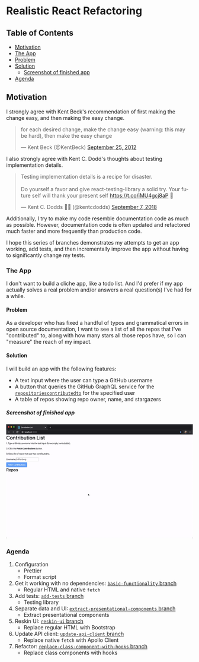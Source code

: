 # Realistic React Refactoring

## Table of Contents

- [Motivation](#motivation)
- [The App](#the-app)
- [Problem](#problem)
- [Solution](#solution)
  * [Screenshot of finished app](#screenshot-of-finished-app)
- [Agenda](agenda)


## Motivation

I strongly agree with Kent Beck's recommendation of first making the change easy, and then making the easy change.

<blockquote class="twitter-tweet"><p lang="en" dir="ltr">for each desired change, make the change easy (warning: this may be hard), then make the easy change</p>&mdash; Kent Beck (@KentBeck) <a href="https://twitter.com/KentBeck/status/250733358307500032?ref_src=twsrc%5Etfw">September 25, 2012</a></blockquote>

I also strongly agree with Kent C. Dodd's thoughts about testing implementation details.

<blockquote class="twitter-tweet"><p lang="en" dir="ltr">Testing implementation details is a recipe for disaster.<br><br>Do yourself a favor and give react-testing-library a solid try. Your future self will thank your present self <a href="https://t.co/iMU4gcj8aP">https://t.co/iMU4gcj8aP</a> 🐐</p>&mdash; Kent C. Dodds 🧑‍🚀 (@kentcdodds) <a href="https://twitter.com/kentcdodds/status/1037855652985495552?ref_src=twsrc%5Etfw">September 7, 2018</a></blockquote>

Additionally, I try to make my code resemble documentation code as much as possible. However, documentation code is often updated and refactored much faster and more frequently than production code.

I hope this series of branches demonstrates my attempts to get an app working, add tests, and then incrementally improve the app without having to significantly change my tests.

### The App

I don't want to build a cliche app, like a todo list. And I'd prefer if my app actually solves a real problem and/or answers a real question(s) I've had for a while.

#### Problem

As a developer who has fixed a handful of typos and grammatical errors in open source documentation, I want to see a list of all the repos that I've "contributed" to, along with how many stars all those repos have, so I can "measure" the reach of my impact.

#### Solution

I will build an app with the following features:

- A text input where the user can type a GitHub username
- A button that queries the GitHub GraphQL service for the [`repositoriescontributedto`](https://developer.github.com/v4/object/user/#repositoriescontributedto) for the specified user
- A table of repos showing repo owner, name, and stargazers

##### Screenshot of finished app

![screen recording of app]('./../contribution-list.gif)

### Agenda

1. Configuration
   - Prettier
   - Format script
1. Get it working with no dependencies: [`basic-functionality` branch](https://github.com/billfienberg/contribution-list/tree/basic-functionality)
   - Regular HTML and native `fetch`
1. Add tests: [`add-tests` branch](https://github.com/billfienberg/contribution-list/tree/add-tests)
   - Testing library
1. Separate data and UI: [`extract-presentational-components` branch](https://github.com/billfienberg/contribution-list/tree/extract-presentational-components)
   - Extract presentational components
1. Reskin UI: [`reskin-ui` branch](https://github.com/billfienberg/contribution-list/tree/reskin-ui)
   - Replace regular HTML with Bootstrap
1. Update API client: [`update-api-client` branch](https://github.com/billfienberg/contribution-list/tree/update-api-client)
   - Replace native `fetch` with Apollo Client
1. Refactor: [`replace-class-component-with-hooks` branch](https://github.com/billfienberg/contribution-list/tree/replace-class-component-with-hooks)
   - Replace class components with hooks
